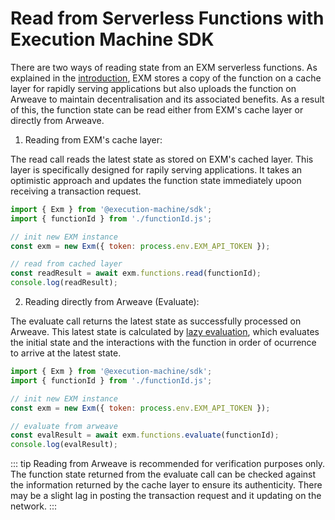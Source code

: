 # Read from Serverless Functions with Execution Machine SDK

There are two ways of reading state from an EXM serverless functions. As explained in the [introduction](../intro.md#serverless-functions-on-arweave), EXM stores a copy of the function on a cache layer for rapidly serving applications but also uploads the function on Arweave to maintain decentralisation and its associated benefits. As a result of this, the function state can be read either from EXM's cache layer or directly from Arweave.

1. Reading from EXM's cache layer:

The read call reads the latest state as stored on EXM's cached layer. This layer is specifically designed for rapily serving applications. It takes an optimistic approach and updates the function state immediately upoon receiving a transaction request.

<CodeGroup>
  <CodeGroupItem title="read.js">

```js
import { Exm } from '@execution-machine/sdk';
import { functionId } from './functionId.js';

// init new EXM instance
const exm = new Exm({ token: process.env.EXM_API_TOKEN });

// read from cached layer
const readResult = await exm.functions.read(functionId);
console.log(readResult);
```

  </CodeGroupItem>
</CodeGroup>

2. Reading directly from Arweave (Evaluate):

The evaluate call returns the latest state as successfully processed on Arweave. This latest state is calculated by [lazy evaluation](../intro.md#how-does-it-work-in-the-background), which evaluates the initial state and the interactions with the function in order of ocurrence to arrive at the latest state.

<CodeGroup>
  <CodeGroupItem title="evaluate.js">

```js
import { Exm } from '@execution-machine/sdk';
import { functionId } from './functionId.js';

// init new EXM instance
const exm = new Exm({ token: process.env.EXM_API_TOKEN });

// evaluate from arweave
const evalResult = await exm.functions.evaluate(functionId);
console.log(evalResult);
```

  </CodeGroupItem>
</CodeGroup>

::: tip
Reading from Arweave is recommended for verification purposes only. The function state returned from the evaluate call can be checked against the information returned by the cache layer to ensure its authenticity. There may be a slight lag in posting the transaction request and it updating on the network.
:::

